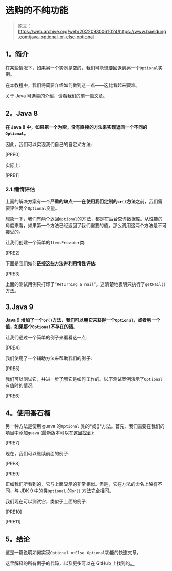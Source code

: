 # 选购的不纯功能

> 原文：<https://web.archive.org/web/20220930061024/https://www.baeldung.com/java-optional-or-else-optional>

## **1。简介**

在某些情况下，如果另一个实例是空的，我们可能想要回退到另一个`Optional`实例。

在本教程中，我们将简要介绍如何做到这一点——这比看起来要难。

关于 Java 可选类的介绍，请看我们的前一篇文章。

## **2。Java 8**

**在 Java 8 中，如果第一个为空，没有直接的方法来实现返回一个不同的`Optional`。**

因此，我们可以实现我们自己的自定义方法:

[PRE0]

实际上:

[PRE1]

### 2.1.懒惰评估

上面的解决方案有一个**严重的缺点——在使用我们定制的`or()`方法**之前，我们需要评估两个`Optional`变量。

想象一下，我们有两个返回`Optional`的方法，都是在后台查询数据库。从性能的角度来看，如果第一个方法已经返回了我们需要的值，那么调用这两个方法是不可接受的。

让我们创建一个简单的`ItemsProvider`类:

[PRE2]

下面是我们如何**链接这些方法并利用惰性评估**:

[PRE3]

上面的测试用例只打印了`“Returning a nail”`。这清楚地表明只执行了`getNail()`方法。

## 3.Java 9

**Java 9 增加了一个`or()`方法，我们可以用它来获得一个`Optional`，或者另一个值，如果那个`Optional`不存在的话**。

让我们通过一个简单的例子来看看这一点:

[PRE4]

我们使用了一个辅助方法来帮助我们的例子:

[PRE5]

我们可以测试它，并进一步了解它是如何工作的。以下测试案例演示了`Optional` 有值时的情况:

[PRE6]

## **4。使用番石榴**

另一种方法是使用 guava 的`Optional` 类的*或()*方法。首先，我们需要在我们的项目中添加`guava` (最新版本可以在[这里找到](https://web.archive.org/web/20221206135926/https://mvnrepository.com/artifact/com.google.guava/guava/19.0)):

[PRE7]

现在，我们可以继续前面的例子:

[PRE8]

[PRE9]

正如我们所看到的，它与上面显示的非常相似。但是，它在方法的命名上略有不同，与 JDK 9 中的类`Optional` 的`or()` 方法完全相同。

我们现在可以测试它，类似于上面的例子:

[PRE10]

[PRE11]

## **5。结论**

这是一篇说明如何实现`Optional orElse Optional`功能的快速文章。

这里解释的所有例子的代码，以及更多可以在 GitHub 上找到的[。](https://web.archive.org/web/20221206135926/https://github.com/eugenp/tutorials/tree/master/core-java-modules/core-java-optional)